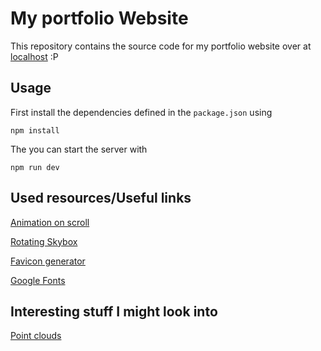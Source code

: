 # My portfolio Website

This repository contains the source code for my portfolio website over at [localhost](http://localhost:3000/) :P

## Usage

First install the dependencies defined in the `package.json` using

```terminal
npm install
```

The you can start the server with

```terminal
npm run dev
```
 
## Used resources/Useful links

[Animation on scroll](https://sbcode.net/threejs/animate-on-scroll/)

[Rotating Skybox](https://codinhood.com/post/create-skybox-with-threejs)

[Favicon generator](https://favicon.io/favicon-converter/)

[Google Fonts](https://fonts.google.com/)

## Interesting stuff I might look into

[Point clouds](https://dev.to/maniflames/pointcloud-effect-in-three-js-3eic)